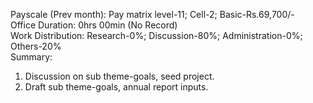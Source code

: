 Payscale (Prev month): Pay matrix level-11; Cell-2; Basic-Rs.69,700/-\
Office Duration: 0hrs 00min (No Record)\
Work Distribution: Research-0%; Discussion-80%; Administration-0%; Others-20%\
Summary:
1. Discussion on sub theme-goals, seed project.
2. Draft sub theme-goals, annual report inputs. 

